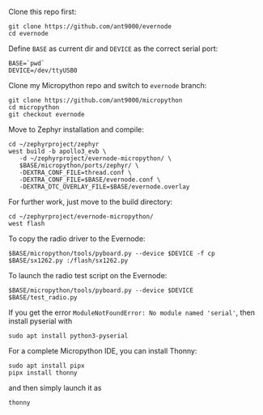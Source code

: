 Clone this repo first:

```
git clone https://github.com/ant9000/evernode
cd evernode
```

Define `BASE` as current dir and `DEVICE` as the correct serial port:

```
BASE=`pwd`
DEVICE=/dev/ttyUSB0
```

Clone my Micropython repo and switch to `evernode` branch:

```
git clone https://github.com/ant9000/micropython
cd micropython
git checkout evernode
```

Move to Zephyr installation and compile:

```
cd ~/zephyrproject/zephyr
west build -b apollo3_evb \
   -d ~/zephyrproject/evernode-micropython/ \
   $BASE/micropython/ports/zephyr/ \
   -DEXTRA_CONF_FILE=thread.conf \
   -DEXTRA_CONF_FILE=$BASE/evernode.conf \
   -DEXTRA_DTC_OVERLAY_FILE=$BASE/evernode.overlay
```

For further work, just move to the build directory:

```
cd ~/zephyrproject/evernode-micropython/
west flash
```

To copy the radio driver to the Evernode:
```
$BASE/micropython/tools/pyboard.py --device $DEVICE -f cp $BASE/sx1262.py :/flash/sx1262.py
```

To launch the radio test script on the Evernode:
```
$BASE/micropython/tools/pyboard.py --device $DEVICE $BASE/test_radio.py
```

If you get the error `ModuleNotFoundError: No module named 'serial'`, then install pyserial with

```
sudo apt install python3-pyserial
```

For a complete Micropython IDE, you can install Thonny:

```
sudo apt install pipx
pipx install thonny
```

and then simply launch it as

```
thonny
```
